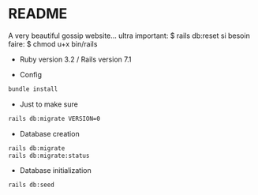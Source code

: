 # README

A very beautiful gossip website...
ultra important: $ rails db:reset 
si besoin faire: $ chmod u+x bin/rails

* Ruby version 3.2 / Rails version 7.1

+ Config
```bash
bundle install
```
+ Just to make sure
```bash
rails db:migrate VERSION=0
```
+ Database creation
```bash
rails db:migrate
rails db:migrate:status  
```
+ Database initialization
```bash
rails db:seed
```